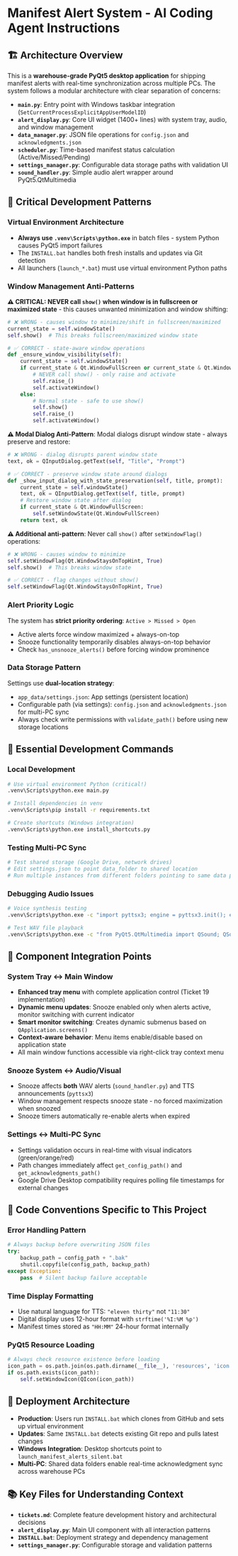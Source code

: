 # Manifest Alert System - AI Coding Agent Instructions

## 🏗️ Architecture Overview

This is a **warehouse-grade PyQt5 desktop application** for shipping manifest alerts with real-time synchronization across multiple PCs. The system follows a modular architecture with clear separation of concerns:

- **`main.py`**: Entry point with Windows taskbar integration (`SetCurrentProcessExplicitAppUserModelID`)
- **`alert_display.py`**: Core UI widget (1400+ lines) with system tray, audio, and window management
- **`data_manager.py`**: JSON file operations for `config.json` and `acknowledgments.json`
- **`scheduler.py`**: Time-based manifest status calculation (Active/Missed/Pending)
- **`settings_manager.py`**: Configurable data storage paths with validation UI
- **`sound_handler.py`**: Simple audio alert wrapper around PyQt5.QtMultimedia

## 🔧 Critical Development Patterns

### Virtual Environment Architecture
- **Always use `.venv\Scripts\python.exe`** in batch files - system Python causes PyQt5 import failures
- The `INSTALL.bat` handles both fresh installs and updates via Git detection
- All launchers (`launch_*.bat`) must use virtual environment Python paths

### Window Management Anti-Patterns
**⚠️ CRITICAL: NEVER call `show()` when window is in fullscreen or maximized state** - this causes unwanted minimization and window shifting:
```python
# ❌ WRONG - causes window to minimize/shift in fullscreen/maximized
current_state = self.windowState()
self.show()  # This breaks fullscreen/maximized window state

# ✅ CORRECT - state-aware window operations
def _ensure_window_visibility(self):
    current_state = self.windowState()
    if current_state & Qt.WindowFullScreen or current_state & Qt.WindowMaximized:
        # NEVER call show() - only raise and activate
        self.raise_()
        self.activateWindow()
    else:
        # Normal state - safe to use show()
        self.show()
        self.raise_()
        self.activateWindow()
```

**⚠️ Modal Dialog Anti-Pattern**: Modal dialogs disrupt window state - always preserve and restore:
```python
# ❌ WRONG - dialog disrupts parent window state
text, ok = QInputDialog.getText(self, "Title", "Prompt")

# ✅ CORRECT - preserve window state around dialogs
def _show_input_dialog_with_state_preservation(self, title, prompt):
    current_state = self.windowState()
    text, ok = QInputDialog.getText(self, title, prompt)
    # Restore window state after dialog
    if current_state & Qt.WindowFullScreen:
        self.setWindowState(Qt.WindowFullScreen)
    return text, ok
```

**⚠️ Additional anti-pattern**: Never call `show()` after `setWindowFlag()` operations:
```python
# ❌ WRONG - causes window to minimize
self.setWindowFlag(Qt.WindowStaysOnTopHint, True)
self.show()  # This breaks window state

# ✅ CORRECT - flag changes without show()
self.setWindowFlag(Qt.WindowStaysOnTopHint, True)
```

### Alert Priority Logic
The system has **strict priority ordering**: `Active > Missed > Open`
- Active alerts force window maximized + always-on-top
- Snooze functionality temporarily disables always-on-top behavior
- Check `has_unsnooze_alerts()` before forcing window prominence

### Data Storage Pattern
Settings use **dual-location strategy**:
- `app_data/settings.json`: App settings (persistent location)
- Configurable path (via settings): `config.json` and `acknowledgments.json` for multi-PC sync
- Always check write permissions with `validate_path()` before using new storage locations

## 🚀 Essential Development Commands

### Local Development
```bash
# Use virtual environment Python (critical!)
.venv\Scripts\python.exe main.py

# Install dependencies in venv
.venv\Scripts\pip install -r requirements.txt

# Create shortcuts (Windows integration)
.venv\Scripts\python.exe install_shortcuts.py
```

### Testing Multi-PC Sync
```bash
# Test shared storage (Google Drive, network drives)
# Edit settings.json to point data_folder to shared location
# Run multiple instances from different folders pointing to same data path
```

### Debugging Audio Issues
```bash
# Voice synthesis testing
.venv\Scripts\python.exe -c "import pyttsx3; engine = pyttsx3.init(); engine.say('test'); engine.runAndWait()"

# Test WAV file playback
.venv\Scripts\python.exe -c "from PyQt5.QtMultimedia import QSound; QSound.play('resources/alert.wav')"
```

## 🎯 Component Integration Points

### System Tray ↔ Main Window
- **Enhanced tray menu** with complete application control (Ticket 19 implementation)
- **Dynamic menu updates**: Snooze enabled only when alerts active, monitor switching with current indicator
- **Smart monitor switching**: Creates dynamic submenus based on `QApplication.screens()`
- **Context-aware behavior**: Menu items enable/disable based on application state
- All main window functions accessible via right-click tray context menu

### Snooze System ↔ Audio/Visual
- Snooze affects **both** WAV alerts (`sound_handler.py`) and TTS announcements (`pyttsx3`)
- Window management respects snooze state - no forced maximization when snoozed
- Snooze timers automatically re-enable alerts when expired

### Settings ↔ Multi-PC Sync
- Settings validation occurs in real-time with visual indicators (green/orange/red)
- Path changes immediately affect `get_config_path()` and `get_acknowledgments_path()`
- Google Drive Desktop compatibility requires polling file timestamps for external changes

## 📝 Code Conventions Specific to This Project

### Error Handling Pattern
```python
# Always backup before overwriting JSON files
try:
    backup_path = config_path + ".bak"
    shutil.copyfile(config_path, backup_path)
except Exception:
    pass  # Silent backup failure acceptable
```

### Time Display Formatting
- Use natural language for TTS: `"eleven thirty"` not `"11:30"`
- Digital display uses 12-hour format with `strftime('%I:%M %p')`
- Manifest times stored as `"HH:MM"` 24-hour format internally

### PyQt5 Resource Loading
```python
# Always check resource existence before loading
icon_path = os.path.join(os.path.dirname(__file__), 'resources', 'icon.ico')
if os.path.exists(icon_path):
    self.setWindowIcon(QIcon(icon_path))
```

## 🔄 Deployment Architecture

- **Production**: Users run `INSTALL.bat` which clones from GitHub and sets up virtual environment
- **Updates**: Same `INSTALL.bat` detects existing Git repo and pulls latest changes
- **Windows Integration**: Desktop shortcuts point to `launch_manifest_alerts_silent.bat`
- **Multi-PC**: Shared data folders enable real-time acknowledgment sync across warehouse PCs

## 📚 Key Files for Understanding Context

- **`tickets.md`**: Complete feature development history and architectural decisions
- **`alert_display.py`**: Main UI component with all interaction patterns
- **`INSTALL.bat`**: Deployment strategy and dependency management
- **`settings_manager.py`**: Configurable storage and validation patterns
